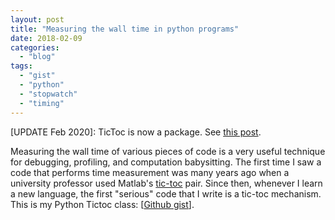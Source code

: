 ```yaml
---
layout: post
title: "Measuring the wall time in python programs"
date: 2018-02-09
categories: 
  - "blog"
tags: 
  - "gist"
  - "python"
  - "stopwatch"
  - "timing"
---
```


\[UPDATE Feb 2020\]: TicToc is now a package. See [this post](https://gorelik.net/2020/02/10/tictoc-a-flexible-and-straightforward-stopwatch-library-for-python/).

Measuring the wall time of various pieces of code is a very useful technique for debugging, profiling, and computation babysitting.  The first time I saw a code that performs time measurement was many years ago when a university professor used Matlab's [tic-toc](https://www.mathworks.com/help/matlab/ref/tic.html?requestedDomain=true) pair. Since then, whenever I learn a new language, the first "serious" code that I write is a tic-toc mechanism. This is my Python Tictoc class: \[[Github gist](https://gist.github.com/bgbg/61451bc9332659be32ca)\].
